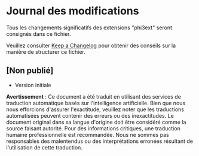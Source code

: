 # Journal des modifications

Tous les changements significatifs des extensions "phi3ext" seront consignés dans ce fichier.

Veuillez consulter [Keep a Changelog](http://keepachangelog.com/) pour obtenir des conseils sur la manière de structurer ce fichier.

## [Non publié]

- Version initiale

**Avertissement** :
Ce document a été traduit en utilisant des services de traduction automatique basés sur l'intelligence artificielle. Bien que nous nous efforcions d'assurer l'exactitude, veuillez noter que les traductions automatisées peuvent contenir des erreurs ou des inexactitudes. Le document original dans sa langue d'origine doit être considéré comme la source faisant autorité. Pour des informations critiques, une traduction humaine professionnelle est recommandée. Nous ne sommes pas responsables des malentendus ou des interprétations erronées résultant de l'utilisation de cette traduction.